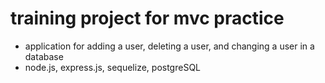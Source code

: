 # training project for mvc practice
- application for adding a user, deleting a user, and changing a user in a database
- node.js, express.js, sequelize, postgreSQL
